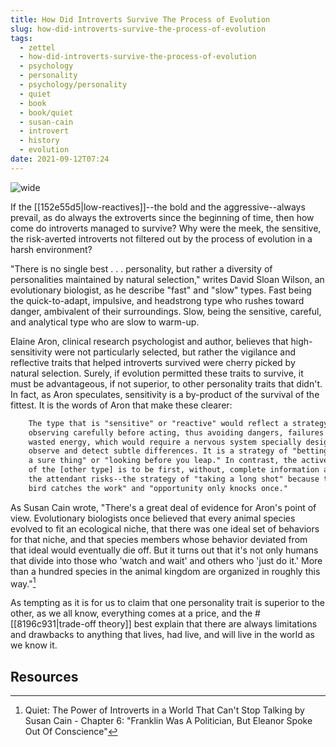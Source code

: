 ```yaml
---
title: How Did Introverts Survive The Process of Evolution
slug: how-did-introverts-survive-the-process-of-evolution
tags:
  - zettel
  - how-did-introverts-survive-the-process-of-evolution
  - psychology
  - personality
  - psychology/personality
  - quiet
  - book
  - book/quiet
  - susan-cain
  - introvert
  - history
  - evolution
date: 2021-09-12T07:24
---
```



![wide](https://cdn.pixabay.com/photo/2015/03/26/15/55/the-thinker-692959_1280.jpg "image from Pixabay (cc)")

If the [[152e55d5|low-reactives]]--the bold and the aggressive--always prevail,
as do always the extroverts since the beginning of time, then how come do
introverts managed to survive? Why were the meek, the sensitive, the
risk-averted introverts not filtered out by the process of evolution in a harsh
environment?

"There is no single best . . . personality, but rather a diversity of
personalities maintained by natural selection," writes David Sloan Wilson, an
evolutionary biologist, as he describe "fast" and "slow" types. Fast being the
quick-to-adapt, impulsive, and headstrong type who rushes toward danger,
ambivalent of their surroundings. Slow, being the sensitive, careful, and
analytical type who are slow to warm-up.

Elaine Aron, clinical research psychologist and author, believes that
high-sensitivity were not particularly selected, but rather the vigilance and
reflective traits that helped introverts survived were cherry picked by natural
selection. Surely, if evolution permitted these traits to survive, it must be
advantageous, if not superior, to other personality traits that didn't. In fact,
as Aron speculates, sensitivity is a by-product of the survival of the fittest.
It is the words of Aron that make these clearer:

```txt
    The type that is "sensitive" or "reactive" would reflect a strategy of
    observing carefully before acting, thus avoiding dangers, failures and
    wasted energy, which would require a nervous system specially designed to
    observe and detect subtle differences. It is a strategy of "betting on
    a sure thing" or "looking before you leap." In contrast, the active strategy
    of the [other type] is to be first, without, complete information and with
    the attendant risks--the strategy of "taking a long shot" because the "early
    bird catches the work" and "opportunity only knocks once."
```

As Susan Cain wrote, "There's a great deal of evidence for Aron's point of view.
Evolutionary biologists once believed that every animal species evolved to fit
an ecological niche, that there was one ideal set of behaviors for that niche,
and that species members whose behavior deviated from that ideal would
eventually die off. But it turns out that it's not only humans that divide into
those who 'watch and wait' and others who 'just do it.' More than a hundred
species in the animal kingdom are organized in roughly this way."[^1]

As tempting as it is for us to claim that one personality trait is superior to
the other, as we all know, everything comes at a price, and the
#[[8196c931|trade-off theory]] best explain that there are always limitations
and drawbacks to anything that lives, had live, and will live in the world as we
know it.

## Resources

[^1]: Quiet: The Power of Introverts in a World That Can't Stop Talking by Susan Cain - Chapter 6: "Franklin Was A Politician, But Eleanor Spoke Out Of Conscience"
